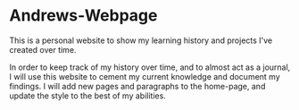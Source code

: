 # Andrews-Webpage
This is a personal website to show my learning history and projects I've created over time.

In order to keep track of my history over time, and to almost act as a journal, I will use this
website to cement my current knowledge and document my findings. I will add new pages and paragraphs
to the home-page, and update the style to the best of my abilities.